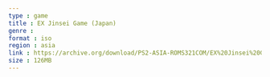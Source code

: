 ```yaml
---
type : game
title : EX Jinsei Game (Japan)
genre : 
format : iso
region : asia
link : https://archive.org/download/PS2-ASIA-ROMS321COM/EX%20Jinsei%20Game%20%28Japan%29.7z
size : 126MB
---
```

